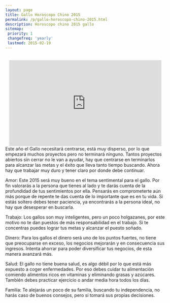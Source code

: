 ```yaml
---
layout: page
title: Gallo Horoscopo Chino 2015
permalink: /p/gallo-horoscopo-chino-2015.html
description: Horoscopo chino 2015 gallo
sitemap:
 priority: 1
 changefreq: 'yearly'
 lastmod: 2015-02-19
---
```

<div style="text-align: center;">
<br />
<iframe allowfullscreen="" frameborder="0" height="270" src="https://www.youtube.com/embed/KEDEEECOtWs?list=PLFxNV3JuSndVrbUhZ4aVQW3bkF8i_5Q7a" width="480"></iframe>
</div>
Este año el Gallo necesitará centrarse, está muy disperso, por lo que empezará muchos proyectos pero no terminará ninguno. Tantos proyectos abiertos sin cerrar no le van a ayudar, hay que centrarse en terminarlos para alcanzar las metas y el éxito que lleva tanto tiempo buscando.
Ahora hay que trabajar muy duro y tener claro por donde debe continuar.

Amor:
Este 2015 será muy bueno en el tema sentimental para el gallo. Por fin valorarás a la persona que tienes al lado y te darás cuenta de la profundidad de tus sentimientos por ella. Pensarás en comprometerte aún más porque de repente te das cuenta de lo importante que es en tu vida.
Si estás soltero debes tener paciencia, ya encontrarás a la persona ideal, no hay que desesperar en buscarla.

Trabajo:
Los gallos son muy inteligentes, pero un poco holgazanes, por este motivo no te dan puestos de más responsabilidad en el trabajo. Si te concentras puedes lograr tus metas y alcanzar el puesto soñado.

Dinero:
Para los gallos el dinero será uno de los puntos fuertes, no tiene que preocuparse en exceso, los negocios mejorarán y en consecuencia sus ingresos. Intenta ahorrar para poder diversificar tus negocios, de esta manera avanzará más.

Salud:
El gallo no tiene buena salud, es algo débil por lo que está más expuesto a coger enfermedades. Por eso debes cuidar tu alimentación comiendo alimentos ricos en vitaminas y eliminando grasas y azúcares. También debes practicar ejercicio o andar media hora todos los días.

Familia:
Te alejarás un poco de su familia, buscando tu independencia, no harás caso de buenos consejos, pero sí tomará sus propias decisiones.
